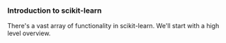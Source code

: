 ### Introduction to scikit-learn

There's a vast array of functionality in scikit-learn. We'll start with a high level overview.